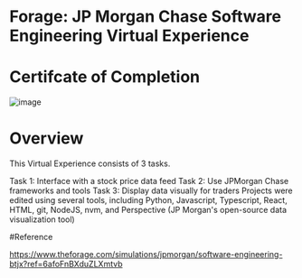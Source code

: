 # Forage: JP Morgan Chase Software Engineering Virtual Experience 

# Certifcate of Completion

![image](https://github.com/Taranbeer0001/JPMC-Software-Engineering/assets/121135195/0cb88b46-4588-442a-8133-ee939e01d520)

# Overview

This Virtual Experience consists of 3 tasks.

Task 1: Interface with a stock price data feed
Task 2: Use JPMorgan Chase frameworks and tools
Task 3: Display data visually for traders
Projects were edited using several tools, including Python, Javascript, Typescript, React, HTML, git, NodeJS, nvm, and Perspective (JP Morgan's open-source data visualization tool)

#Reference

https://www.theforage.com/simulations/jpmorgan/software-engineering-btjx?ref=6afoFnBXduZLXmtvb
